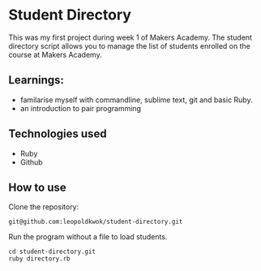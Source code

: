Student Directory
=================

This was my first project during week 1 of Makers Academy. The student directory script allows you to manage the list of students enrolled on the course at Makers Academy.

Learnings:
---------- 
* familarise myself with commandline, sublime text, git and basic Ruby.
* an introduction to pair programming
 

Technologies used
------------------

* Ruby
* Github

How to use
-----------

Clone the repository:

```shell
git@github.com:leopoldkwok/student-directory.git
```


Run the program without a file to load students.

```shell
cd student-directory.git
ruby directory.rb
```